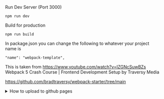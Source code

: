 Run Dev Server (Port 3000)

```
npm run dev
```

Build for production

```
npm run build
```

In package.json you can change the following to whatever your project name is

```
"name": "webpack-template",
```

This is taken from
https://www.youtube.com/watch?v=IZGNcSuwBZs Webpack 5 Crash Course | Frontend Development Setup by Traversy Media

https://github.com/bradtraversy/webpack-starter/tree/main

<details>

<summary>How to upload to github pages</summary>

First, you need to install gh-pages package. This package will create a gh-pages branch on your repository and push your built files to this branch. You can install it using npm:

```
npm install gh-pages --save-dev
```

Then, you need to add a homepage field to your package.json. This field should point to the URL where your project will be hosted. The URL is usually in the format https://{username}.github.io/{repo}. For example:

```
"homepage": "http://myusername.github.io/my-app"
```

Next, add scripts to build your application and deploy it to GitHub Pages. In your package.json, add these lines:

```
"scripts": {
  "predeploy": "npm run build",
  "deploy": "gh-pages -d dist"
}
```

The predeploy script will run automatically before deploy is run. It will build your application and put the built files in the dist directory. The deploy script will then push these files to the gh-pages branch of your repository.

Now, you can run npm run deploy to deploy your application to GitHub Pages.

Finally, go to the settings of your repository on GitHub, scroll down to the GitHub Pages section, and select gh-pages branch as your source. Your application should now be live at the URL you specified in the homepage field.

Remember to commit and push all your changes to your repository before running the deploy script.

Make sure that what you have here `"homepage": "http://myusername.github.io/my-app"` matches what you have in your GitHub repository because GitHub Pages uses the repository name as part of the URL for your hosted application.

</details>
